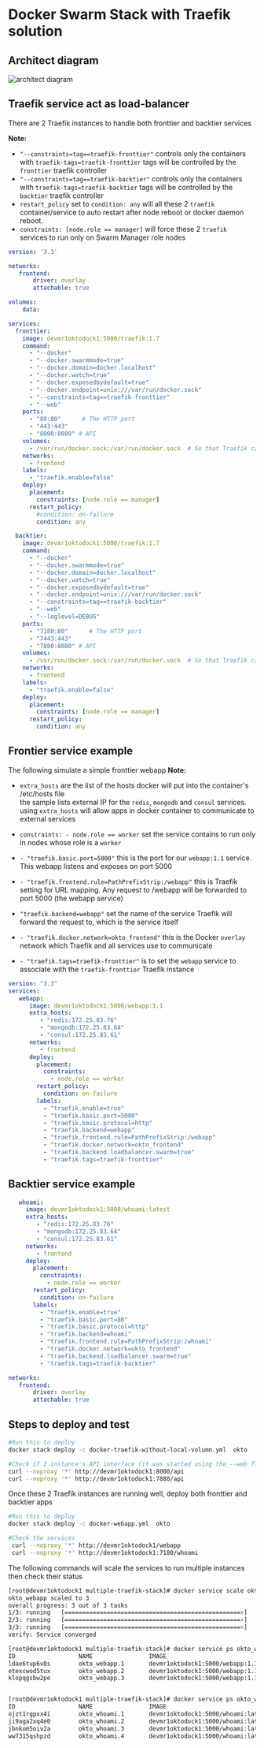 # Docker Swarm Stack with Traefik solution

## Architect diagram

![architect diagram](imgs/swarm_stack.png)

## Traefik service act as load-balancer

There are 2 Traefik instances to handle both fronttier and backtier services

**Note:**
- `"--constraints=tag==traefik-fronttier"` controls only the containers with `traefik-tags=traefik-fronttier` tags will be controlled by the `fronttier` traefik controller
- `"--constraints=tag==traefik-backtier"` controls only the containers with `traefik-tags=traefik-backtier` tags will be controlled by the `backtier` traefik controller
- `restart_policy` set to `condition: any` will all these 2 `traefik` container/service to auto restart after node reboot or docker daemon reboot.
- `constraints: [node.role == manager]` will force these 2 `traefik` services to run only on Swarm Manager role nodes


```yml
version: '3.3'

networks:
   frontend:
       driver: overlay
       attachable: true

volumes:
    data:

services:
  fronttier:
    image: devmr1oktodock1:5000/traefik:1.7
    command:
      - "--docker"
      - "--docker.swarmmode=true"
      - "--docker.domain=docker.localhost"
      - "--docker.watch=true"
      - "--docker.exposedbydefault=true"
      - "--docker.endpoint=unix:///var/run/docker.sock"
      - "--constraints=tag==traefik-fronttier"
      - "--web"
    ports:
      - "80:80"      # The HTTP port
      - "443:443"
      - "8000:8080" # API
    volumes:
      - /var/run/docker.sock:/var/run/docker.sock  # So that Traefik can listen to the Docker events
    networks:
      - frontend
    labels:
      - "traefik.enable=false"
    deploy:
      placement:
        constraints: [node.role == manager]
      restart_policy:
        #condition: on-failure
        condition: any

  backtier:
    image: devmr1oktodock1:5000/traefik:1.7
    command:
      - "--docker"
      - "--docker.swarmmode=true"
      - "--docker.domain=docker.localhost"
      - "--docker.watch=true"
      - "--docker.exposedbydefault=true"
      - "--docker.endpoint=unix:///var/run/docker.sock"
      - "--constraints=tag==traefik-backtier"
      - "--web"
      - "--loglevel=DEBUG"
    ports:
      - "7180:80"      # The HTTP port
      - "7443:443"
      - "7880:8080" # API
    volumes:
      - /var/run/docker.sock:/var/run/docker.sock  # So that Traefik can listen to the Docker events
    networks:
      - frontend
    labels:
      - "traefik.enable=false"
    deploy:
      placement:
        constraints: [node.role == manager]
      restart_policy:
        condition: any

```

## Frontier service example

The following simulate a simple fronttier webapp
**Note:**
- `extra_hosts` are the list of the hosts docker will put into the container's /etc/hosts file<br>
the sample lists external IP for the `redis`, `mongodb` and `consul` services.<br>
using `extra_hosts` will allow apps in docker container to communicate to external services

- `constraints: - node.role == worker` set the service contains to run only in nodes whose role is a `worker`

- `- "traefik.basic.port=5000"`  this is the port for our `webapp:1.1` service. This webapp listens and exposes on port 5000
- `- "traefik.frontend.rule=PathPrefixStrip:/webapp"` this is Traefik setting for URL mapping. Any request to /webapp will be forwarded to port 5000 (the webapp service)
- `"traefik.backend=webapp"` set the name of the service Traefik will forward the request to, which is the service itself
- `- "traefik.docker.network=okto_frontend"` this is the Docker `overlay` network which Traefik and all services use to communicate
- `- "traefik.tags=traefik-fronttier"` is to set the `webapp` service to associate with the `traefik-fronttier` Traefik instance

```yml
version: "3.3"
services:
   webapp:
      image: devmr1oktodock1:5000/webapp:1.1
      extra_hosts:
         - "redis:172.25.83.76"
         - "mongodb:172.25.83.64"
         - "consul:172.25.83.61"
      networks:
         - frontend
      deploy:
        placement:
          constraints:
            - node.role == worker
        restart_policy:
          condition: on-failure
        labels:
          - "traefik.enable=true"
          - "traefik.basic.port=5000"
          - "traefik.basic.protocol=http"
          - "traefik.backend=webapp"
          - "traefik.frontend.rule=PathPrefixStrip:/webapp"
          - "traefik.docker.network=okto_frontend"
          - "traefik.backend.loadbalancer.swarm=true"
          - "traefik.tags=traefik-fronttier"

```

## Backtier service example

```yml
   whoami:
     image: devmr1oktodock1:5000/whoami:latest
     extra_hosts:
        - "redis:172.25.83.76"
        - "mongodb:172.25.83.64"
        - "consul:172.25.83.61"
     networks:
        - frontend
     deploy:
       placement:
         constraints:
           - node.role == worker
       restart_policy:
         condition: on-failure
       labels:
         - "traefik.enable=true"
         - "traefik.basic.port=80"
         - "traefik.basic.protocol=http"
         - "traefik.backend=whoami"
         - "traefik.frontend.rule=PathPrefixStrip:/whoami"
         - "traefik.docker.network=okto_frontend"
         - "traefik.backend.loadbalancer.swarm=true"
         - "traefik.tags=traefik-backtier"

networks:
   frontend:
       driver: overlay
       attachable: true
```

## Steps to deploy and test 

```bash
#Run this to deploy
docker stack deploy -c docker-traefik-without-local-volumn.yml  okto

#Check if 2 instance's API interface (it was started using the --web flag in the yml)
curl --noproxy '*' http://devmr1oktodock1:8000/api
curl --noproxy '*' http://devmr1oktodock1:7880/api

```

Once these 2 Traefik instances are running well, deploy both fronttier and backtier apps
```bash
#Run this to deploy
docker stack deploy -c docker-webapp.yml  okto

#Check the services
 curl --noproxy '*' http://devmr1oktodock1/webapp
 curl --noproxy '*' http://devmr1oktodock1:7180/whoami
```

The following commands will scale the services to run multiple instances then check their status

```bash
[root@devmr1oktodock1 multiple-traefik-stack]# docker service scale okto_webapp=3
okto_webapp scaled to 3
overall progress: 3 out of 3 tasks
1/3: running   [==================================================>]
2/3: running   [==================================================>]
3/3: running   [==================================================>]
verify: Service converged

[root@devmr1oktodock1 multiple-traefik-stack]# docker service ps okto_webapp
ID                  NAME                IMAGE                             NODE                                     DESIRED STATE       CURRENT STATE            ERROR               PORTS
ldae6tup6v8s        okto_webapp.1       devmr1oktodock1:5000/webapp:1.1   devmr1oktodock3.br.devrep.tv.telus.net   Running             Running 37 minutes ago
etexcwod5tux        okto_webapp.2       devmr1oktodock1:5000/webapp:1.1   devmr1oktodock3.br.devrep.tv.telus.net   Running             Running 14 seconds ago
klopqgsbw2pe        okto_webapp.3       devmr1oktodock1:5000/webapp:1.1   devmr1oktodock3.br.devrep.tv.telus.net   Running             Running 14 seconds ago


[root@devmr1oktodock1 multiple-traefik-stack]# docker service ps okto_whoami
ID                  NAME                IMAGE                                NODE                                     DESIRED STATE       CURRENT STATE            ERROR               PORTS
ojzt1rgpxx4i        okto_whoami.1       devmr1oktodock1:5000/whoami:latest   devmr1oktodock2.br.devrep.tv.telus.net   Running             Running 10 minutes ago
ji9aga2xq4e0        okto_whoami.2       devmr1oktodock1:5000/whoami:latest   devmr1oktodock1.br.devrep.tv.telus.net   Running             Running 9 minutes ago
jbnkom5oiv2a        okto_whoami.3       devmr1oktodock1:5000/whoami:latest   devmr1oktodock3.br.devrep.tv.telus.net   Running             Running 9 minutes ago
ww7315qshpzd        okto_whoami.4       devmr1oktodock1:5000/whoami:latest   devmr1oktodock3.br.devrep.tv.telus.net   Running             Running 9 minutes ago

```